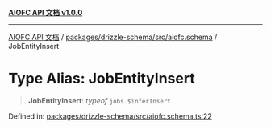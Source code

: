 [**AIOFC API 文档 v1.0.0**](../../../../../README.md)

***

[AIOFC API 文档](../../../../../modules.md) / [packages/drizzle-schema/src/aiofc.schema](../README.md) / JobEntityInsert

# Type Alias: JobEntityInsert

> **JobEntityInsert**: *typeof* `jobs.$inferInsert`

Defined in: [packages/drizzle-schema/src/aiofc.schema.ts:22](https://github.com/aiofc-nx/aiofc-server-20250113/blob/c42968e9d610c830827b0ce80268360670d99c8b/packages/drizzle-schema/src/aiofc.schema.ts#L22)
